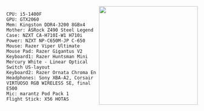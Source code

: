 <img align="right" width="260" height="260" src="https://pbs.twimg.com/media/EnVeVgvXYAA33XW?format=jpg&name=medium">

```
CPU: i5-1400F
GPU: GTX2060
Mem: Kingston DDR4-3200 8GBx4
Mother: ASRock Z490 Steel Legend
Case: NZXT CA-H710I-W1 H710i
Power: NZXT NP-C650M-JP C-650
Mouse: Razer Viper Ultimate
Mouse Pad: Razer Gigantus V2
Keyboard1: Razer Huntsman Mini Mercury White - Linear Optical Switch US-layout
Keyboard2: Razer Ornata Chroma En
Headphones: Sony XBA-A2, Corsair VIRTUOSO RGB WIRELESS SE, final E500
Mic: marantz Pod Pack 1
Flight Stick: X56 HOTAS
```
